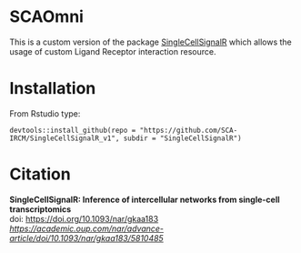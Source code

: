 # SCAOmni

This is a custom version of the package [SingleCellSignalR](*https://academic.oup.com/nar/advance-article/doi/10.1093/nar/gkaa183/5810485*) which allows the usage of custom Ligand Receptor interaction resource. 

# Installation

From Rstudio type:
```
devtools::install_github(repo = "https://github.com/SCA-IRCM/SingleCellSignalR_v1", subdir = "SingleCellSignalR")    
```

# Citation

**SingleCellSignalR: Inference of intercellular networks from single-cell transcriptomics**    
doi: https://doi.org/10.1093/nar/gkaa183    
*https://academic.oup.com/nar/advance-article/doi/10.1093/nar/gkaa183/5810485*

